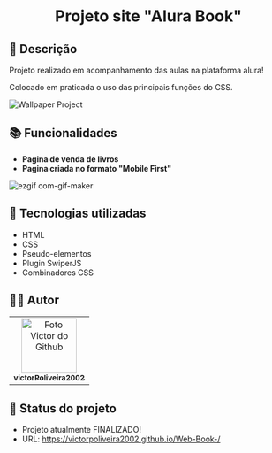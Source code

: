 <h1 align="center"> Projeto site "Alura Book"</h1>

## :memo: Descrição
Projeto realizado em acompanhamento das aulas na plataforma alura!

Colocado em praticada o uso das principais funções do CSS.

![Wallpaper Project](https://user-images.githubusercontent.com/72527282/191326000-393a5c40-ddcc-4772-8caa-bcd91217e0f4.png)


## :books: Funcionalidades
* <b>Pagina de venda de livros</b>
* <b>Pagina criada no formato "Mobile First"</b>

![ezgif com-gif-maker](https://user-images.githubusercontent.com/72527282/191326403-ff8cb20c-b47f-4f78-9f7d-64719fd3c0f4.gif)


## :wrench: Tecnologias utilizadas
* HTML
* CSS
* Pseudo-elementos
* Plugin SwiperJS
* Combinadores CSS

## :technologist: Autor
<table>
  <tr>
    <td align="center">
      <a href="https://github.com/victorPoliveira2002">
        <img src="https://avatars.githubusercontent.com/u/72527282?s=400&u=5badd123270b78a82d5a70a8ff70bb45a5bd0d5b&v=4" width="100px;" alt="Foto Victor do Github"/><br>
        <sub>
          <b>victorPoliveira2002</b>
        </sub>
      </a>
    </td>
  </tr>
</table>

## :dart: Status do projeto
 * Projeto atualmente FINALIZADO!
 * URL: https://victorpoliveira2002.github.io/Web-Book-/
